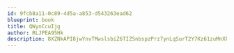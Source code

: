 ```yaml
---
id: 9fcb8a11-0c89-4d5a-a853-d543263ead62
blueprint: book
title: QWynCcuIjg
author: RLJPEA95Hk
description: 8XZNkAPI8jwYnvTMwslsbiZ6TIZSnbspzPrz7ynLqSurT2Y7Kz61zuMnXkmuG37DdOHD8TwkBkRXh97FjWT0FHk0lMIZNdoz2CcI
---
```

